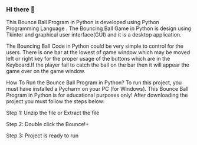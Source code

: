 ### Hi there 👋
This Bounce Ball Program in Python is developed using Python Programming Language . The Bouncing Ball Game in Python is design using Tkinter and graphical user interface(GUI) and it is a desktop application.

The Bouncing Ball Code in Python could be very simple to control for the users. There is one bar at the lowest of game window which may be moved left or right key for the proper usage of the buttons which are in the Keyboard.If the player fail to catch the ball on the bar then it will appear the game over on the game window.

How To Run the Bounce Ball Program in Python?
To run this project, you must have installed a Pycharm on your PC (for Windows). This Bounce Ball Program in Python is for educational purposes only!
After downloading the project you must follow the steps below:

Step 1: Unzip the file or Extract the file

Step 2: Double click the Bounce!+

Step 3: Project is ready to run
<!--
**NagaStark/NagaStark** is a ✨ _special_ ✨ repository because its `README.md` (this file) appears on your GitHub profile.

Here are some ideas to get you started:

- 🔭 I’m currently working on ...
- 🌱 I’m currently learning ...
- 👯 I’m looking to collaborate on ...
- 🤔 I’m looking for help with ...
- 💬 Ask me about ...
- 📫 How to reach me: ...
- 😄 Pronouns: ...
- ⚡ Fun fact: ...
-->
